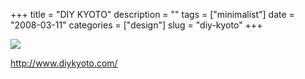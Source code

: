 +++
title = "DIY KYOTO"
description = ""
tags = ["minimalist"]
date = "2008-03-11"
categories = ["design"]
slug = "diy-kyoto"
+++


 

  <div id="screens-thumbs" class="clearfix">
    <div class="txt-center" id="design-submission"><a href="http://www.diykyoto.com/"><img id='bluga-thumbnail-833' class='bluga-thumbnail large' src='http://media.konigi.com/bluga/
wt47f27907bb74a_0.jpg'/></a></div>  
  </div>   
<p><a href="http://www.diykyoto.com/">http://www.diykyoto.com/</a></p>




